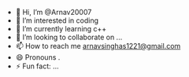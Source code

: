 - 👋 Hi, I’m @Arnav20007
- 👀 I’m interested in coding
- 🌱 I’m currently learning c++
- 💞️ I’m looking to collaborate on ...
- 📫 How to reach me arnavsinghas1221@gmail.com
- 😄 Pronouns .
- ⚡ Fun fact: ...

<!---
Arnav20007/Arnav20007 is a ✨ special ✨ repository because its `README.md` (this file) appears on your GitHub profile.
You can click the Preview link to take a look at your changes.
--->
